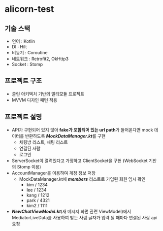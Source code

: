 # alicorn-test

## 기술 스택
- 언어 : Kotlin
- DI : Hilt
- 비동기 : Coroutine
- 네트워크 : Retrofit2, OkHttp3
- Socket : Stomp

## 프로젝트 구조
- 클린 아키텍처 기반의 멀티모듈 프로젝트
- MVVM 디자인 패턴 적용

## 프로젝트 설명
- API가 구현되어 있지 않아 **fake가 포함되어 있는 url path**가 들어온다면 mock 데이터를 반환하도록 ***MockDataManager.kt***를 구현
  - 채팅방 리스트, 채팅 리스트
  - 연결된 사람
  - 로그인
- ServerSocket이 열려있다고 가정하고 ClientSocket을 구현 (WebSocket 기반의 Stomp 이용)
- AccountManager를 이용하여 계정 정보 저장
  - MockDataManager.kt에 ***members*** 리스트로 가입된 회원 임시 확인
    - kim / 1234
    - lee / 1234
    - kang / 1212
    - park / 4321
    - kim2 / 1111
- ***NewChatViewModel.kt***(새 메시지 화면 관련 ViewModel)에서 MediatorLiveData를 사용하여 받는 사람 글자가 입력 될 때마다 연결된 사람 api 요청
  
